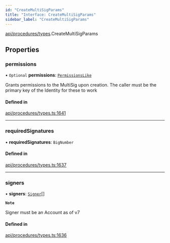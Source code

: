 ```yaml
---
id: "CreateMultiSigParams"
title: "Interface: CreateMultiSigParams"
sidebar_label: "CreateMultiSigParams"
---
```


[api/procedures/types](../../../../../modules/API/Procedures/Types/Types.md).CreateMultiSigParams

## Properties

### permissions

• `Optional` **permissions**: [`PermissionsLike`](../../../../../modules/API/Entities/Types/Types.md#permissionslike)

Grants permissions to the MultiSig upon creation. The caller must be the primary key of the Identity for these to work

#### Defined in

[api/procedures/types.ts:1641](https://github.com/PolymeshAssociation/polymesh-sdk/blob/c8da9dfce/src/api/procedures/types.ts#L1641)

___

### requiredSignatures

• **requiredSignatures**: `BigNumber`

#### Defined in

[api/procedures/types.ts:1637](https://github.com/PolymeshAssociation/polymesh-sdk/blob/c8da9dfce/src/api/procedures/types.ts#L1637)

___

### signers

• **signers**: [`Signer`](../../../../../modules/API/Entities/Types/Types.md#signer)[]

**`Note`**

Signer must be an Account as of v7

#### Defined in

[api/procedures/types.ts:1636](https://github.com/PolymeshAssociation/polymesh-sdk/blob/c8da9dfce/src/api/procedures/types.ts#L1636)
